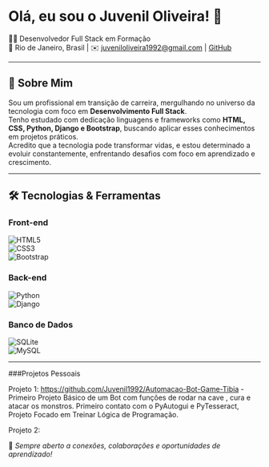 # Olá, eu sou o Juvenil Oliveira! 👋

🧑‍💻 Desenvolvedor Full Stack em Formação  
📍 Rio de Janeiro, Brasil | ✉️ juveniloliveira1992@gmail.com | [GitHub](https://github.com/Juvenil1992)

---

## 🚀 Sobre Mim

Sou um profissional em transição de carreira, mergulhando no universo da tecnologia com foco em **Desenvolvimento Full Stack**.  
Tenho estudado com dedicação linguagens e frameworks como **HTML, CSS, Python, Django e Bootstrap**, buscando aplicar esses conhecimentos em projetos práticos.  
Acredito que a tecnologia pode transformar vidas, e estou determinado a evoluir constantemente, enfrentando desafios com foco em aprendizado e crescimento.

---

## 🛠 Tecnologias & Ferramentas

### Front-end  
![HTML5](https://img.shields.io/badge/HTML5-E34F26?style=flat&logo=html5&logoColor=white)  
![CSS3](https://img.shields.io/badge/CSS3-1572B6?style=flat&logo=css3&logoColor=white)  
![Bootstrap](https://img.shields.io/badge/Bootstrap-7952B3?style=flat&logo=bootstrap&logoColor=white)

### Back-end  
![Python](https://img.shields.io/badge/Python-3776AB?style=flat&logo=python&logoColor=white)  
![Django](https://img.shields.io/badge/Django-092E20?style=flat&logo=django&logoColor=white)

### Banco de Dados  
![SQLite](https://img.shields.io/badge/SQLite-003B57?style=flat&logo=sqlite&logoColor=white)  
![MySQL](https://img.shields.io/badge/MySQL-4479A1?style=flat&logo=mysql&logoColor=white) 

---

###Projetos Pessoais

Projeto 1: https://github.com/Juvenil1992/Automacao-Bot-Game-Tibia  -  Primeiro Projeto Básico de um Bot com funções de rodar na cave , cura e atacar os monstros.
Primeiro contato com o PyAutogui e PyTesseract, Projeto Focado em Treinar Lógica de Programação.

Projeto 2:
     


📌 *Sempre aberto a conexões, colaborações e oportunidades de aprendizado!*
